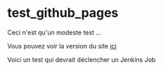 # test_github_pages

Ceci n'est qu'un modeste test ...

Vous pouvez voir la version du site [ici](https://drkms.github.io/test_github_pages/)

Voici un test qui devrait déclencher un Jenkins Job
